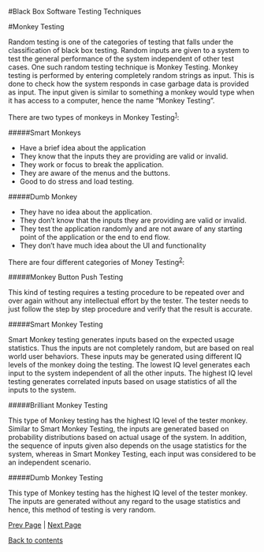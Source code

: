 #Black Box Software Testing Techniques

#Monkey Testing

Random testing is one of the categories of testing that falls under the classification of black box testing. Random inputs are given to a system to test the general performance of the system independent of other test cases. One such random testing technique is Monkey Testing. Monkey testing is performed by entering completely random strings as input. This is done to check how the system responds in case garbage data is provided as input. The input given is similar to something a monkey would type when it has access to a computer, hence the name “Monkey Testing”.

There are two types of monkeys in Monkey Testing<sup>[1]( https://github.com/Krithika-Balan2290/Software-Testing-Techniques/blob/master/Docs/References.md)</sup>:

#####Smart Monkeys

+ Have a brief idea about the application
+ They know that the inputs they are providing are valid or invalid.
+ They work or focus to break the application.
+ They are aware of the menus and the buttons.
+ Good to do stress and load testing.

#####Dumb Monkey

+ They have no idea about the application.
+ They don’t know that the inputs they are providing are valid or invalid.
+ They test the application randomly and are not aware of any starting point of the application or the end to end flow.
+ They don’t have much idea about the UI and functionality

There are four different categories of Money Testing<sup>[2]( https://github.com/Krithika-Balan2290/Software-Testing-Techniques/blob/master/Docs/References.md)</sup>:

#####Monkey Button Push Testing

This kind of testing requires a testing procedure to be repeated over and over again without any intellectual effort by the tester. The tester needs to just follow the step by step procedure and verify that the result is accurate.

#####Smart Monkey Testing

Smart Monkey testing generates inputs based on the expected usage statistics. Thus the inputs are not completely random, but are based on real world user behaviors. These inputs may be generated using different IQ levels of the monkey doing the testing. The lowest IQ level generates each input to the system independent of all the other inputs. The highest IQ level testing generates correlated inputs based on usage statistics of all the inputs to the system. 

#####Brilliant Monkey Testing

This type of Monkey testing has the highest IQ level of the tester monkey. Similar to Smart Monkey Testing, the inputs are generated based on probability distributions based on actual usage of the system. In addition, the sequence of inputs given also depends on the usage statistics for the system, whereas in Smart Monkey Testing, each input was considered to be an independent scenario.

#####Dumb Monkey Testing

This type of Monkey testing has the highest IQ level of the tester monkey. The inputs are generated without any regard to the usage statistics and hence, this method of testing is very random.

[Prev Page](https://github.com/Krithika-Balan2290/Software-Testing-Techniques/blob/master/Docs/fault.md) | [Next Page](https://github.com/Krithika-Balan2290/Software-Testing-Techniques/blob/master/Docs/fuzz.md)
 
 [Back to contents](https://github.com/Krithika-Balan2290/Software-Testing-Techniques/blob/master/Index.md)
